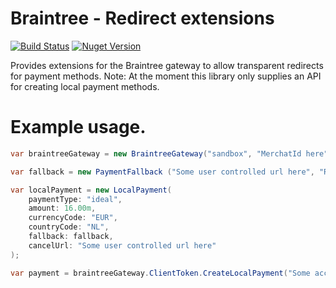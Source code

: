 # Braintree - Redirect extensions
[![Build Status](https://dev.azure.com/Dm430/Braintree%20-%20Redirect%20extensions/_apis/build/status/dm430.Braintree-Redirect-extensions?branchName=master)](https://dev.azure.com/Dm430/Braintree%20-%20Redirect%20extensions/_build/latest?definitionId=3&branchName=master) [![Nuget Version](https://img.shields.io/nuget/v/BraintreeRedirectExtensions)](https://www.nuget.org/packages/BraintreeRedirectExtensions/)

Provides extensions for the Braintree gateway to allow transparent redirects for payment methods. 
Note: At the moment this library only supplies an API for creating local payment methods.

# Example usage.

```C#
var braintreeGateway = new BraintreeGateway("sandbox", "MerchatId here", "Public key here", "Private key here");

var fallback = new PaymentFallback ("Some user controlled url here", "Return to checkout")

var localPayment = new LocalPayment(
    paymentType: "ideal",
    amount: 16.00m,
    currencyCode: "EUR",
    countryCode: "NL",
    fallback: fallback,
    cancelUrl: "Some user controlled url here"
);

var payment = braintreeGateway.ClientToken.CreateLocalPayment("Some account id here", localPayment);
```
